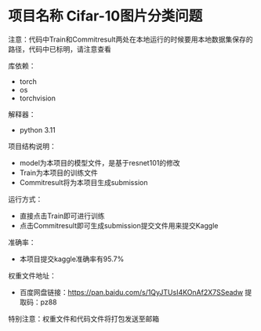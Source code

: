 # 项目名称 Cifar-10图片分类问题

注意：代码中Train和Commitresult两处在本地运行的时候要用本地数据集保存的路径，代码中已标明，请注意查看

库依赖：
- torch
- os
- torchvision

解释器：
- python 3.11

项目结构说明：
- model为本项目的模型文件，是基于resnet101的修改
- Train为本项目的训练文件
- Commitresult将为本项目生成submission
  
运行方式：
- 直接点击Train即可进行训练
- 点击Commitresult即可生成submission提交文件用来提交Kaggle
  
准确率：
- 本项目提交kaggle准确率有95.7%

权重文件地址：
- 百度网盘链接：https://pan.baidu.com/s/1QyJTUsI4KOnAf2X7SSeadw 
提取码：pz88

特别注意：权重文件和代码文件将打包发送至邮箱


